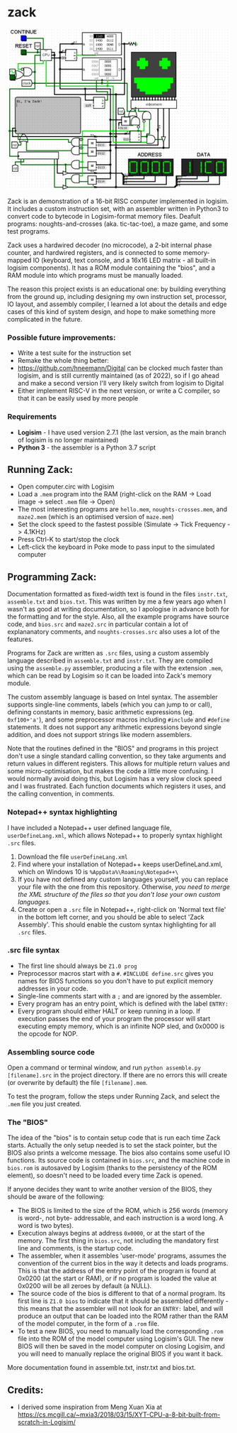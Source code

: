 # zack

![Screenshot of Zack in logisim](/images/zack.PNG)

 Zack is an demonstration of a 16-bit RISC computer implemented in logisim. It includes a custom instruction set, with an assembler written in Python3 to convert code to bytecode in Logisim-format memory files. Deafult programs: noughts-and-crosses (aka. tic-tac-toe), a maze game, and some test programs.
 
 Zack uses a hardwired decoder (no microcode), a 2-bit internal phase counter, and hardwired registers, and is connected to some memory-mapped IO (keyboard, text console, and a 16x16 LED matrix - all built-in logisim components). It has a ROM module containing the "bios", and a RAM module into which programs must be manually loaded.
 
 The reason this project exists is an educational one: by building everything from the ground up, including designing my own instruction set, processor, IO layout, and assembly compiler, I learned a lot about the details and edge cases of this kind of system design, and hope to make something more complicated in the future.
 
### Possible future improvements:
 - Write a test suite for the instruction set
 - Remake the whole thing better:
 - https://github.com/hneemann/Digital can be clocked much faster than logisim, and is still currently maintained (as of 2022), so if I go ahead and make a second version I'll very likely switch from logisim to Digital
 - Either implement RISC-V in the next version, or write a C compiler, so that it can be easily used by more people

### Requirements
 - **Logisim** - I have used version 2.7.1 (the last version, as the main branch of logisim is no longer maintained)
 - **Python 3** - the assembler is a Python 3.7 script

## Running Zack:
 - Open computer.circ with Logisim
 - Load a `.mem` program into the RAM (right-click on the RAM -> Load image -> select `.mem` file -> Open)
 - The most interesting programs are `hello.mem`, `noughts-crosses.mem`, and `maze2.mem` (which is an optimised version of `maze.mem`)
 - Set the clock speed to the fastest possible (Simulate -> Tick Frequency -> 4.1KHz)
 - Press Ctrl-K to start/stop the clock
 - Left-click the keyboard in Poke mode to pass input to the simulated computer
 
## Programming Zack:
Documentation formatted as fixed-width text is found in the files `instr.txt`, `assemble.txt` and `bios.txt`. This was written by me a few years ago when I wasn't as good at writing documentation, so I apologise in advance both for the formatting and for the style. Also, all the example programs have source code, and  `bios.src` and `maze2.src` in particular contain a lot of explananatory comments, and `noughts-crosses.src` also uses a lot of the features.

Programs for Zack are written as `.src` files, using a custom assembly language described in `assemble.txt` and `instr.txt`. They are compiled using the `assemble.py` assembler, producing a file with the extension `.mem`, which can be read by Logisim so it can be loaded into Zack's memory module.

The custom assembly language is based on Intel syntax. The assembler supports single-line comments, labels (which you can jump to or call), defining constants in memory, basic arithmetic expressions (eg. `0xf100+'a'`), and some preprocessor macros including `#include` and `#define` statements. It does not support any arithmetic expressions beyond single addition, and does not support strings like modern assemblers.

Note that the routines defined in the "BIOS" and programs in this project don't use a single standard calling convention, so they take arguments and return values in different registers. This allows for multiple return values and some micro-optimisation, but makes the code a little more confusing. I would normally avoid doing this, but Logisim has a very slow clock speed and I was frustrated. Each function documents which registers it uses, and the calling convention, in comments.

### Notepad++ syntax highlighting
I have included a Notepad++ user defined language file, `userDefineLang.xml`, which allows Notepad++ to properly syntax highlight `.src` files.
1. Download the file `userDefineLang.xml`
2. Find where your installation of Notepad++ keeps userDefineLand.xml, which on Windows 10 is `%AppData%\Roaming\Notepad++\`
3. If you have not defined any custom languages yourself, you can replace your file with the one from this repository. Otherwise, *you need to merge the XML structure of the files so that you don't lose your own custom languages*.
4. Create or open a `.src` file in Notepad++, right-click on 'Normal text file' in the bottom left corner, and you should be able to select 'Zack Assembly'. This should enable the custom syntax highlighting for all `.src` files.

### .src file syntax
 - The first line should always be `Z1.0 prog`
 - Preprocessor macros start with a `#`. `#INCLUDE define.src` gives you names for BIOS functions so you don't have to put explicit memory addresses in your code.
 - Single-line comments start with a `;` and are ignored by the assembler.
 - Every program has an entry point, which is defined with the label `ENTRY:`
 - Every program should either HALT or keep running in a loop. If execution passes the end of your program the processor will start executing empty memory, which is an infinite NOP sled, and 0x0000 is the opcode for NOP.

### Assembling source code
Open a command or terminal window, and run `python assemble.py [filename].src` in the project directory. If there are no errors this will create (or overwrite by default) the file `[filename].mem`.

To test the program, follow the steps under Running Zack, and select the `.mem` file you just created.

### The "BIOS"
The idea of the "bios" is to contain setup code that is run each time Zack starts. Actually the only setup needed is to set the stack pointer, but the BIOS also prints a welcome message. The bios also contains some useful IO functions. Its source code is contained in `bios.src`, and the machine code in `bios.rom` is autosaved by Logisim (thanks to the persistency of the ROM element), so doesn't need to be loaded every time Zack is opened.

If anyone decides they want to write another version of the BIOS, they should be aware of the following:

 - The BIOS is limited to the size of the ROM, which is 256 words (memory is word-, not byte- addressable, and each instruction is a word long. A word is two bytes).
 - Execution always begins at address `0x0000`, or at the start of the memory. The first thing in `bios.src`, not including the mandatory first line and comments, is the startup code.
 - The assembler, when it assembles 'user-mode' programs, assumes the convention of the current bios in the way it detects and loads programs. This is that the address of the entry point of the program is found at 0x0200 (at the start or RAM), or if no program is loaded the value at 0x0200 will be all zeroes by default (a NULL).
 - The source code of the bios is different to that of a normal program. Its first line is `Z1.0 bios` to indicate that it should be assembled differently - this means that the assembler will not look for an `ENTRY:` label, and will produce an output that can be loaded into the ROM rather than the RAM of the model computer, in the form of a `.rom` file.
 - To test a new BIOS, you need to manually load the corresponding `.rom` file into the ROM of the model computer using Logisim's GUI. The new BIOS will then be saved in the model computer on closing Logisim, and you will need to manually replace the original BIOS if you want it back.

More documentation found in assemble.txt, instr.txt and bios.txt.

## Credits:
 - I derived some inspiration from Meng Xuan Xia at https://cs.mcgill.ca/~mxia3/2018/03/15/XYT-CPU-a-8-bit-built-from-scratch-in-Logisim/
